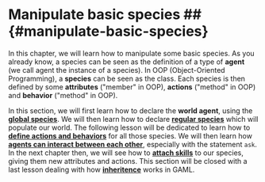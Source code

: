 # Manipulate basic species ## {#manipulate-basic-species}

In this chapter, we will learn how to manipulate some basic species. As you already know, a species can be seen as the definition of a type of **agent** (we call agent the instance of a species). In OOP (Object-Oriented Programming), a **species** can be seen as the class. Each species is then defined by some **attributes** ("member" in OOP), **actions** ("method" in OOP) and **behavior** ("method" in OOP).

In this section, we will first learn how to declare the **world agent**, using the [**global species**](tutorials#GlobalSpecies). We will then learn how to declare [**regular species**](tutorials#RegularSpecies) which will populate our world. The following lesson will be dedicated to learn how to [**define actions and behaviors**](tutorials#DefiningActionsAndBehaviors) for all those species. We will then learn how [**agents can interact between each other**](tutorials#InteractionBetweenAgents), especially with the statement `ask`. In the next chapter then, we will see how to [**attach skills**](tutorials#AttachingSkills) to our species, giving them new attributes and actions. This section will be closed with a last lesson dealing with how [**inheritence**](tutorials#Inheritance) works in GAML.